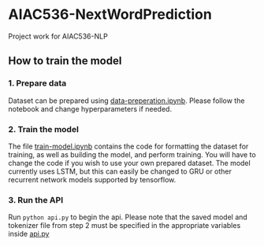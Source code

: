 # AIAC536-NextWordPrediction
Project work for AIAC536-NLP

## How to train the model
### 1. Prepare data
Dataset can be prepared using [data-preperation.ipynb](./data-preperation.ipynb). Please follow the notebook and change hyperparameters if needed.

### 2. Train the model
The file [train-model.ipynb](./train-model.ipynb) contains the code for formatting the dataset for training, as well as building the model, and perform training.
You will have to change the code if you wish to use your own prepared dataset.
The model currently uses LSTM, but this can easily be changed to GRU or other recurrent network models supported by tensorflow.

### 3. Run the API
Run `python api.py` to begin the api. Please note that the saved model and tokenizer file from step 2 must be specified in the appropriate variables inside [api.py](./api.py)